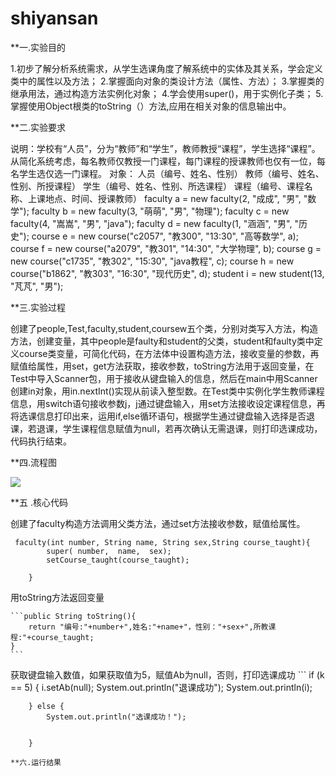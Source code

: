 # shiyansan
**一.实验目的

1.初步了解分析系统需求，从学生选课角度了解系统中的实体及其关系，学会定义类中的属性以及方法；
2.掌握面向对象的类设计方法（属性、方法）；
3.掌握类的继承用法，通过构造方法实例化对象；
4.学会使用super()，用于实例化子类；
5.掌握使用Object根类的toString（）方法,应用在相关对象的信息输出中。

**二.实验要求

说明：学校有“人员”，分为“教师”和“学生”，教师教授“课程”，学生选择“课程”。从简化系统考虑，每名教师仅教授一门课程，每门课程的授课教师也仅有一位，每名学生选仅选一门课程。
对象：	人员（编号、姓名、性别）
教师（编号、姓名、性别、所授课程）
学生（编号、姓名、性别、所选课程）
课程（编号、课程名称、上课地点、时间、授课教师）
faculty a = new faculty(2, "成成", "男", "数学");
faculty b = new faculty(3, "萌萌", "男", "物理");
faculty c = new faculty(4, "嵩嵩", "男", "java");
faculty d = new faculty(1, "涵涵", "男", "历史");
course e = new course("c2057", "教300", "13:30", "高等数学", a);
course f = new course("a2079", "教301", "14:30", "大学物理", b);
course g = new course("c1735", "教302", "15:30", "java教程", c);
course h = new course("b1862", "教303", "16:30", "现代历史", d);
student i = new student(13, "芃芃", "男");

**三.实验过程

创建了people,Test,faculty,student,coursew五个类，分别对类写入方法，构造方法，创建变量，其中people是faulty和student的父类，student和faulty类中定义course类变量，可简化代码，在方法体中设置构造方法，接收变量的参数，再赋值给属性，用set，get方法获取，接收参数，toString方法用于返回变量，在Test中导入Scanner包，用于接收从键盘输入的信息，然后在main中用Scanner创建in对象，用in.nextInt()实现从前读入整型数。在Test类中实例化学生教师课程信息，用switch语句接收参数j，j通过键盘输入，用set方法接收设定课程信息，再将选课信息打印出来，运用if,else循环语句，根据学生通过键盘输入选择是否退课，若退课，学生课程信息赋值为null，若再次确认无需退课，则打印选课成功，代码执行结束。

**四.流程图

![](https://github.com/buruopeng/shiyansan/blob/main/c1c3acf4aec4607869cce9e12ea1b8c.png"")

**五 .核心代码

创建了faculty构造方法调用父类方法，通过set方法接收参数，赋值给属性。
```
 faculty(int number, String name, String sex,String course_taught){
        super( number,  name,  sex);
        setCourse_taught(course_taught);

    }
  ```
    
 用toString方法返回变量
    
    ```public String toString(){
        return "编号:"+number+",姓名:"+name+"，性别："+sex+",所教课程:"+course_taught;
    }
    ```
获取键盘输入数值，如果获取值为5，赋值Ab为null，否则，打印选课成功
    ```
        if (k == 5) {
            i.setAb(null);
            System.out.println("退课成功");
            System.out.println(i);

        } else {
            System.out.println("选课成功！");


        }
   ````
   **六.运行结果
